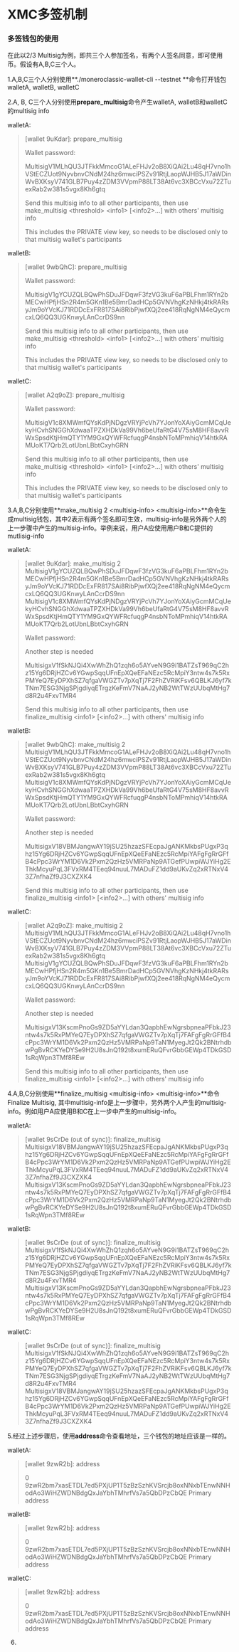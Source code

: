 # XMC多签机制

### 多签钱包的使用

在此以2/3 Multisig为例，即共三个人参加签名，有两个人签名同意，即可使用币。假设有A,B,C三个人。

1.A,B,C三个人分别使用**./moneroclassic-wallet-cli --testnet **命令打开钱包walletA, walletB, walletC

2.A, B, C三个人分别使用**prepare\_multisig**命令产生walletA, walletB和walletC的multisig info

walletA:

> \[wallet 9uKdar\]: prepare\_multisig
>
> Wallet password:
>
> MultisigV1MLhQU3JTFkkMmcoG1ALeFHJv2oB8XiQAi2Lu48qH7vno1hVStECZUot9NyvbnvCNdM24hz6mwciPSZv91RtjLaopWJHB5J17aWDinWvBXKsyV741GLB7Puy4zZDM3VVpmP88LT38At6vc3XBCcVxu72ZTuexRab2w381s5vgx8Kh6gtq
>
> Send this multisig info to all other participants, then use make\_multisig &lt;threshold&gt; &lt;info1&gt; \[&lt;info2&gt;...\] with others' multisig info
>
> This includes the PRIVATE view key, so needs to be disclosed only to that multisig wallet's participants

walletB:

> \[wallet 9wbQhC\]: prepare\_multisig
>
> Wallet password:
>
> MultisigV1gYCUZQLBQwPhSDuJFDqwF3fzVG3kuF6aPBLFhm1RYn2bMECwHPfjHSn2R4m5GKn1Be5BmrDadHCp5GVNVhgKzNHkj4tkRARsyJm9oYVcKJ71RDDcExFR817SAi8RibPjwfXQj2ee418RqNgNM4eQycmcxLQ6QQ3UGKnwyLAnCcrDS9nn
>
> Send this multisig info to all other participants, then use make\_multisig &lt;threshold&gt; &lt;info1&gt; \[&lt;info2&gt;...\] with others' multisig info
>
> This includes the PRIVATE view key, so needs to be disclosed only to that multisig wallet's participants

walletC:

> \[wallet A2q9oZ\]: prepare\_multisig
>
> Wallet password:
>
> MultisigV1c8XMWmfQYsKdPjNDgzVRYjPcVh7YJonYoXAiyGcmMCqUekyHCvhSNGGhXdwaaTPZXHDkVa99Vh6beUfaRtG4V75sM8HF8avvRWxSpsdKtjHmQTY1YM9GxQYWFRcfuqgP4nsbNToMPmhiqV14htkRAMUoKT7Qrb2LotUbnLBbtCxyhGRN
>
> Send this multisig info to all other participants, then use make\_multisig &lt;threshold&gt; &lt;info1&gt; \[&lt;info2&gt;...\] with others' multisig info
>
> This includes the PRIVATE view key, so needs to be disclosed only to that multisig wallet's participants

3.A,B,C分别使用**make\_multisig 2 &lt;multisig-info&gt; &lt;multisig-info&gt;**命令生成multisig钱包，其中2表示有两个签名即可生效，multisig-info是另外两个人的上一步骤中产生的multisig-info。举例来说，用户A应使用用户B和C提供的mutlisig-info

walletA:

> \[wallet 9uKdar\]: make\_multisig 2 MultisigV1gYCUZQLBQwPhSDuJFDqwF3fzVG3kuF6aPBLFhm1RYn2bMECwHPfjHSn2R4m5GKn1Be5BmrDadHCp5GVNVhgKzNHkj4tkRARsyJm9oYVcKJ71RDDcExFR817SAi8RibPjwfXQj2ee418RqNgNM4eQycmcxLQ6QQ3UGKnwyLAnCcrDS9nn MultisigV1c8XMWmfQYsKdPjNDgzVRYjPcVh7YJonYoXAiyGcmMCqUekyHCvhSNGGhXdwaaTPZXHDkVa99Vh6beUfaRtG4V75sM8HF8avvRWxSpsdKtjHmQTY1YM9GxQYWFRcfuqgP4nsbNToMPmhiqV14htkRAMUoKT7Qrb2LotUbnLBbtCxyhGRN
>
> Wallet password:
>
> Another step is needed
>
> MultisigxV1fSkNJQi4XwWhZhQ1zqh6o5AYveN9G9i1BATZsT969qC2hz15Yg6DRjHZCv6YGwpSqqUFnEpXQeEFaNEzc5RcMpiY3ntw4s7k5RxPMYeQ7EyDPXhSZ7qfgaVWGZTv7pXqTj7F2FhZVRiKFsv6QBLKJ6yf7kTNm7ESG3NjgSPjgdiyqETrgzKeFmV7NaAJ2yNB2WtTWzUUbqMtHg7d8R2u4FxvTMR4
>
> Send this multisig info to all other participants, then use finalize\_multisig &lt;info1&gt; \[&lt;info2&gt;...\] with others' multisig info

walletB:

> \[wallet 9wbQhC\]: make\_multisig 2 MultisigV1MLhQU3JTFkkMmcoG1ALeFHJv2oB8XiQAi2Lu48qH7vno1hVStECZUot9NyvbnvCNdM24hz6mwciPSZv91RtjLaopWJHB5J17aWDinWvBXKsyV741GLB7Puy4zZDM3VVpmP88LT38At6vc3XBCcVxu72ZTuexRab2w381s5vgx8Kh6gtq MultisigV1c8XMWmfQYsKdPjNDgzVRYjPcVh7YJonYoXAiyGcmMCqUekyHCvhSNGGhXdwaaTPZXHDkVa99Vh6beUfaRtG4V75sM8HF8avvRWxSpsdKtjHmQTY1YM9GxQYWFRcfuqgP4nsbNToMPmhiqV14htkRAMUoKT7Qrb2LotUbnLBbtCxyhGRN
>
> Wallet password:
>
> Another step is needed
>
> MultisigxV18VBMJangwAY19jSU25hzazSFEcpaJgANKMkbsPUgxP3qhz15Yg6DRjHZCv6YGwpSqqUFnEpXQeEFaNEzc5RcMpiYAFgFgRrGFfB4cPpc3WrYM1D6Vk2Pxm2QzHz5VMRPaNp9ATGefPUwpiWJYiHg2EThkMcyuPqL3FVxRM4TEeq94nuuL7MADuFZ1dd9aUKvZq2xRTNxV43Z7nfhaZf9J3CXZXK4
>
> Send this multisig info to all other participants, then use finalize\_multisig &lt;info1&gt; \[&lt;info2&gt;...\] with others' multisig info

walletC:

> \[wallet A2q9oZ\]: make\_multisig 2 MultisigV1MLhQU3JTFkkMmcoG1ALeFHJv2oB8XiQAi2Lu48qH7vno1hVStECZUot9NyvbnvCNdM24hz6mwciPSZv91RtjLaopWJHB5J17aWDinWvBXKsyV741GLB7Puy4zZDM3VVpmP88LT38At6vc3XBCcVxu72ZTuexRab2w381s5vgx8Kh6gtq MultisigV1gYCUZQLBQwPhSDuJFDqwF3fzVG3kuF6aPBLFhm1RYn2bMECwHPfjHSn2R4m5GKn1Be5BmrDadHCp5GVNVhgKzNHkj4tkRARsyJm9oYVcKJ71RDDcExFR817SAi8RibPjwfXQj2ee418RqNgNM4eQycmcxLQ6QQ3UGKnwyLAnCcrDS9nn
>
> Wallet password:
>
> Another step is needed
>
> MultisigxV13KscmPnoGs9ZD5aYYLdan3QapbhEwNgrsbpneaPFbkJ23ntw4s7k5RxPMYeQ7EyDPXhSZ7qfgaVWGZTv7pXqTj7FAFgFgRrGFfB4cPpc3WrYM1D6Vk2Pxm2QzHz5VMRPaNp9TaN1MyegJt2Qk2BNtrhdbwPgBvRCKYeDYSe9H2U8sJnQ192t8xumERuQFvrGbbGEWp4TDkGSD1sRqWpn3TMf8REw
>
> Send this multisig info to all other participants, then use finalize\_multisig &lt;info1&gt; \[&lt;info2&gt;...\] with others' multisig info

4.A,B,C分别使用**finalize\_multisig &lt;multisig-info&gt; &lt;multisig-info&gt;**命令Finalize Multisig, 其中multisig-info是上一步骤中，另外两个人产生的multisig-info。例如用户A应使用B和C在上一步中产生的multisig-info。

walletA:

> \[wallet 9sCrDe \(out of sync\)\]: finalize\_multisig MultisigxV18VBMJangwAY19jSU25hzazSFEcpaJgANKMkbsPUgxP3qhz15Yg6DRjHZCv6YGwpSqqUFnEpXQeEFaNEzc5RcMpiYAFgFgRrGFfB4cPpc3WrYM1D6Vk2Pxm2QzHz5VMRPaNp9ATGefPUwpiWJYiHg2EThkMcyuPqL3FVxRM4TEeq94nuuL7MADuFZ1dd9aUKvZq2xRTNxV43Z7nfhaZf9J3CXZXK4 MultisigxV13KscmPnoGs9ZD5aYYLdan3QapbhEwNgrsbpneaPFbkJ23ntw4s7k5RxPMYeQ7EyDPXhSZ7qfgaVWGZTv7pXqTj7FAFgFgRrGFfB4cPpc3WrYM1D6Vk2Pxm2QzHz5VMRPaNp9TaN1MyegJt2Qk2BNtrhdbwPgBvRCKYeDYSe9H2U8sJnQ192t8xumERuQFvrGbbGEWp4TDkGSD1sRqWpn3TMf8REw

walletB:

> \[wallet 9sCrDe \(out of sync\)\]: finalize\_multisig MultisigxV1fSkNJQi4XwWhZhQ1zqh6o5AYveN9G9i1BATZsT969qC2hz15Yg6DRjHZCv6YGwpSqqUFnEpXQeEFaNEzc5RcMpiY3ntw4s7k5RxPMYeQ7EyDPXhSZ7qfgaVWGZTv7pXqTj7F2FhZVRiKFsv6QBLKJ6yf7kTNm7ESG3NjgSPjgdiyqETrgzKeFmV7NaAJ2yNB2WtTWzUUbqMtHg7d8R2u4FxvTMR4 MultisigxV13KscmPnoGs9ZD5aYYLdan3QapbhEwNgrsbpneaPFbkJ23ntw4s7k5RxPMYeQ7EyDPXhSZ7qfgaVWGZTv7pXqTj7FAFgFgRrGFfB4cPpc3WrYM1D6Vk2Pxm2QzHz5VMRPaNp9TaN1MyegJt2Qk2BNtrhdbwPgBvRCKYeDYSe9H2U8sJnQ192t8xumERuQFvrGbbGEWp4TDkGSD1sRqWpn3TMf8REw

walletC:

> \[wallet 9sCrDe \(out of sync\)\]: finalize\_multisig MultisigxV1fSkNJQi4XwWhZhQ1zqh6o5AYveN9G9i1BATZsT969qC2hz15Yg6DRjHZCv6YGwpSqqUFnEpXQeEFaNEzc5RcMpiY3ntw4s7k5RxPMYeQ7EyDPXhSZ7qfgaVWGZTv7pXqTj7F2FhZVRiKFsv6QBLKJ6yf7kTNm7ESG3NjgSPjgdiyqETrgzKeFmV7NaAJ2yNB2WtTWzUUbqMtHg7d8R2u4FxvTMR4 MultisigxV18VBMJangwAY19jSU25hzazSFEcpaJgANKMkbsPUgxP3qhz15Yg6DRjHZCv6YGwpSqqUFnEpXQeEFaNEzc5RcMpiYAFgFgRrGFfB4cPpc3WrYM1D6Vk2Pxm2QzHz5VMRPaNp9ATGefPUwpiWJYiHg2EThkMcyuPqL3FVxRM4TEeq94nuuL7MADuFZ1dd9aUKvZq2xRTNxV43Z7nfhaZf9J3CXZXK4

5.经过上述步骤后，使用**address**命令查看地址，三个钱包的地址应该是一样的。

walletA:

> \[wallet 9zwR2b\]: address
>
> 0  9zwR2bm7xasETDL7ed5PXjUP1T5zBzSzhKVSrcjb8oxNNxbTEnwNNHodAo3WiHZWDNBdgQxJaYbhTMhrfVs7a5QbDPzCbQE  Primary address

walletB:

> \[wallet 9zwR2b\]: address
>
> 0  9zwR2bm7xasETDL7ed5PXjUP1T5zBzSzhKVSrcjb8oxNNxbTEnwNNHodAo3WiHZWDNBdgQxJaYbhTMhrfVs7a5QbDPzCbQE  Primary address

walletC:

> \[wallet 9zwR2b\]: address
>
> 0  9zwR2bm7xasETDL7ed5PXjUP1T5zBzSzhKVSrcjb8oxNNxbTEnwNNHodAo3WiHZWDNBdgQxJaYbhTMhrfVs7a5QbDPzCbQE  Primary address

6.

